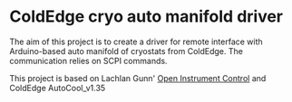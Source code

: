 # ColdEdge cryo auto manifold driver

The aim of this project is to create a driver for remote interface with Arduino-based auto manifold of cryostats from ColdEdge.
The communication relies on SCPI commands.

This project is based on Lachlan Gunn' [Open Instrument Control](https://github.com/LachlanGunn/oic) and ColdEdge AutoCool_v1.35
